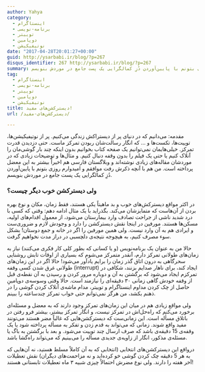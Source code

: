 ```yaml
---
author: Yahya
category:
  - اینستاگرام
  - برنامه-نویسی
  - توییتر
  - دوپامین
  - نوتیفیکیشن
date: "2017-04-28T20:01:27+00:00"
guid: http://ysarbabi.ir/blog/?p=267
disqus_identifier: 267 http://ysarbabi.ir/blog/?p=267
summary: مقدمه:‌ می‌دانیم که در دنیای پر از دیستراکش زندگی می‌کنیم. پر از نوتیفیکیشن‌ها، توییت‌ها، تکست‌ها و … که انگار رسالت‌شان ربودن تمرکز ماست. حتی دزدیدن قدرت تمرکز. خیلی‌هایمان نمی‌توانیم یک صفحه کتاب بخوانیم بدون اینکه چند بار گوشی‌مان را آنلاک کنیم یا حتی یک فیلم را بدون وقفه دنبال کنیم. و مثال‌ها و توضیحات زیادی که در موردشان مقاله‌های زیادی نوشته‌اند و وبلاگستان فارسی هم اخیراً بیشتر به این معضل پرداخته است. من هم با آنچه ذکرش رفت موافقم و امیدوارم روزی بتونم با پایین‌آوردن دُزِ کمالگرایی یک پست جامع در موردش بنویسم.
tag:
  - اینستاگرام
  - برنامه-نویسی
  - توییتر
  - دوپامین
  - نوتیفیکیشن
title: دیسترکشن‌های مفید!
url: /دیسترکشن‌های-مفید/

---
```

مقدمه:‌ می‌دانیم که در دنیای پر از دیستراکش زندگی می‌کنیم. پر از نوتیفیکیشن‌ها، توییت‌ها، تکست‌ها و … که انگار رسالت‌شان ربودن تمرکز ماست. حتی دزدیدن قدرت تمرکز. خیلی‌هایمان نمی‌توانیم یک صفحه کتاب بخوانیم بدون اینکه چند بار گوشی‌مان را آنلاک کنیم یا حتی یک فیلم را بدون وقفه دنبال کنیم. و مثال‌ها و توضیحات زیادی که در موردشان مقاله‌های زیادی نوشته‌اند و وبلاگستان فارسی هم اخیراً بیشتر به این معضل پرداخته است. من هم با آنچه ذکرش رفت موافقم و امیدوارم روزی بتونم با پایین‌آوردن دُزِ کمالگرایی یک پست جامع در موردش بنویسم.

### ولی دیسترکشن خوب دیگر چیست؟

در‌ اکثر مواقع دیسترکش‌های خوب و بد ماهیتاً یکی هستند، فقط زمان، مکان و نوع بهره بردن از آن‌هاست که متمایزشان می‌کند. بگذراید با یک مثال ادامه دهم: وقتی که کسی با درد شدید ناشی از جراحت تصادف وارد بیمارستان می‌شود، از معمول اقدام‌های اولیه، مسکن‌ها هستند. مورفین در اینجا نقش دیسترکشن را دارد و وجودش لازم و ضروری‌ست و ایرادی هم به آن وارد نیست. ولی همین مورفین را اگر در خانه و جمع دوستان! بشکل سوء مصرف کنیم، به هیچوجه نتیجه‌ی دلچسبی در دراز مدت نخواهیم گرفت.

حالا من به عنوان یک برنامه‌نویس (و یا کسانی که بطور کلی کار فکری می‌کنند) نیاز به زمان‌های طولانی تمرکز دارم، آنقدر متمرکز می‌شوم که بسیاری از اوقات تابش روشنایی سحرگاهی به درون اتاق گذر زمان را برایم یاد‌آور می‌شود! حالا اگر در این زمان‌های طولانی غرق شدن کسی وقفه (interrupt) ایجاد کند، برای ناهار صدایم بزنند، شکافی در تمرکزم ایجاد می‌شود که برگشتن به آن و دوباره مرور کردن و رسیدن به آن نقطه‌‌ی قبل از وقفه خودش گاهی زمانی ۳۰ دقیقه‌ای را نیازمند است. حالا وقتی وسوسه‌ی دوپامینِ‌ حاصل از چک کردن مداوم اینستاگرام و توییتر، مدام ماشه‌ی آنلاک کردن گوشی را در ذهنم بکشد، من هرگز نمی‌توانم حتی خواب تمرکز چندساعته را ببینم.

ولی مواقع زیادی هم در میان این زمان‌های تمرکز وجود دارند که به معضل و مسئله‌ای برخورد می‌کنم که راه‌حل‌اش در تمرکز نیست، و انگار تمرکز بیشتر، بیشتر فرو رفتن در باتلاق مسأله است. این زمانی‌ست که دیسترکشن‌هایی که غالباً مضر هستند می‌تونند مفید واقع شوند. زمانی که می‌تواند به قدم زدن و تفکر به مسأله پرداخته شود یا یک وقفه‌ی 15 دقیقه‌ی باشد که صرف ارسال چند توییت می‌شود. و بعد با برگشتن به باگ یا مسئله‌ی مذکور، انگار از زاویه‌ی جدیدی مسأله را می‌بینیم که می‌تواند راه‌گشا باشد.

در‌واقع این دیسترکشن‌های انتخابی (انتخابی که به آن کاملاً مسلط هستید، نه آن‌هایی که به هر 5 دقیقه چک کردن گوشی خو کرده‌اید و نه مزاحمت‌های دیگران) نقش تعطیلات آخر هفته را دارند. ولی نوع مضرش احتمالاً چیزی شبیه ۳ ماه تعطیلات تابستانی هستند!
